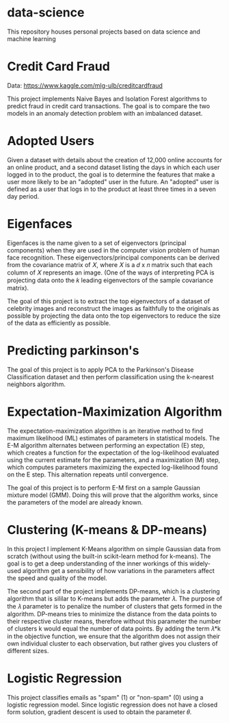 # data-science
This repository houses personal projects based on data science and machine learning

# Credit Card Fraud
Data: https://www.kaggle.com/mlg-ulb/creditcardfraud

This project implements Naive Bayes and Isolation Forest algorithms to predict fraud in credit card transactions. The goal is to compare the two models in an anomaly detection problem with an imbalanced dataset.

# Adopted Users
Given a dataset with details about the creation of 12,000 online accounts for an online product, and a second dataset listing the days in which each user logged in to the product, the goal is to determine the features that make a user more likely to be an "adopted" user in the future. An "adopted" user is defined as a user that logs in to the product at least three times in a seven day period.

# Eigenfaces
Eigenfaces is the name given to a set of eigenvectors (principal components) when they are used in the computer vision problem of human face recognition. These eigenvectors/principal components can be derived from the covariance matrix of 𝑋, where 𝑋 is a 𝑑  x  𝑛  matrix such that each column of 𝑋 represents an image. (One of the ways of interpreting PCA is projecting data onto the  𝑘  leading eigenvectors of the sample covariance matrix).

The goal of this project is to extract the top eigenvectors of a dataset of celebrity images and reconstruct the images as faithfully to the originals as possible by projecting the data onto the top eigenvectors to reduce the size of the data as efficiently as possible.

# Predicting parkinson's
The goal of this project is to apply PCA to the Parkinson's Disease Classification dataset and then perform classification using the k-nearest neighbors algorithm.

# Expectation-Maximization Algorithm
The expectation-maximization algorithm is an iterative method to find maximum likelihood (ML) estimates of parameters in statistical models. The E-M algorithm alternates between performing an expectation (E) step, which creates a function for the expectation of the log-likelihood evaluated using the current estimate for the parameters, and a maximization (M) step, which computes parameters maximizing the expected log-likelihood found on the E step. This alternation repeats until convergence.

The goal of this project is to perform E-M first on a sample Gaussian mixture model (GMM). Doing this will prove that the algorithm works, since the parameters of the model are already known.

# Clustering (K-means & DP-means)

In this project I implement K-Means algorithm on simple Gaussian data from scratch (without using the built-in scikit-learn method for k-means). The goal is to get a deep understanding of the inner workings of this widely-used algorithm get a sensibility of how variations in the parameters affect the speed and quality of the model.

The second part of the project implements DP-means, which is a clustering algorithm that is sililar to K-means but adds the parameter 𝜆. The purpose of the 𝜆 parameter is to penalize the number of clusters that gets formed in the algorithm. DP-means tries to minimize the distance from the data points to their respective cluster means, therefore without this parameter the number of clusters k would equal the number of data points. By adding the term 𝜆*k in the objective function, we ensure that the algorithm does not assign their own individual cluster to each observation, but rather gives you clusters of different sizes.

# Logistic Regression
This project classifies emails as "spam" (1) or "non-spam" (0) using a logistic regression model. Since logistic regression does not have a closed form solution, gradient descent is used to obtain the parameter 𝜃. 
